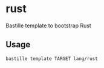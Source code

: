 # rust
Bastille template to bootstrap Rust

## Usage
```shell
bastille template TARGET lang/rust
```
